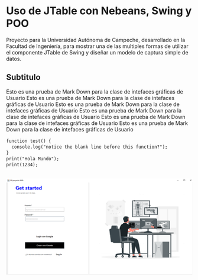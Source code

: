 # Uso de JTable con Nebeans, Swing y POO

Proyecto para la Universidad Autónoma de Campeche, desarrollado en la Facultad de Ingeniería, para mostrar una de las multiples formas de utilizar el componente JTable de Swing y diseñar un modelo de captura simple de datos.


## Subtitulo
Esto es una prueba de Mark Down para la clase de intefaces gráficas de Usuario
Esto es una prueba de Mark Down para la clase de intefaces gráficas de Usuario
Esto es una prueba de Mark Down para la clase de intefaces gráficas de Usuario
Esto es una prueba de Mark Down para la clase de intefaces gráficas de Usuario
Esto es una prueba de Mark Down para la clase de intefaces gráficas de Usuario
Esto es una prueba de Mark Down para la clase de intefaces gráficas de Usuario

```
function test() {
  console.log("notice the blank line before this function?");
}
print("Hola Mundo");
print(1234);


```

![](https://github.com/edcaamal/documentationProjects/blob/main/documentationProjects/AplicacionSwing/login.PNG?raw=true)

